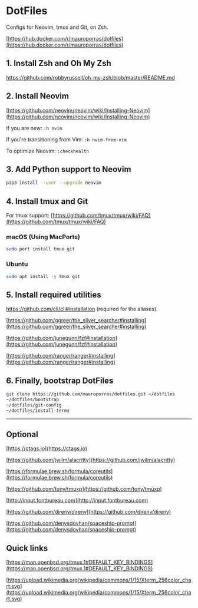 # DotFiles

Configs for Neovim, tmux and Git, on Zsh.

[https://hub.docker.com/r/mauroporras/dotfiles](https://hub.docker.com/r/mauroporras/dotfiles)

## 1. Install Zsh and Oh My Zsh

https://github.com/robbyrussell/oh-my-zsh/blob/master/README.md

## 2. Install Neovim

[https://github.com/neovim/neovim/wiki/Installing-Neovim](https://github.com/neovim/neovim/wiki/Installing-Neovim)

If you are new: `:h nvim`

If you're transitioning from Vim: `:h nvim-from-vim`

To optimize Neovim: `:checkhealth`

## 3. Add Python support to Neovim

```bash
pip3 install --user --upgrade neovim
```

## 4. Install tmux and Git

For tmux support: [https://github.com/tmux/tmux/wiki/FAQ](https://github.com/tmux/tmux/wiki/FAQ)

### macOS (Using MacPorts)

```bash
sudo port install tmux git
```

### Ubuntu

```bash
sudo apt install -y tmux git
```

## 5. Install required utilities

https://github.com/cli/cli#installation (required for the aliases).

[https://github.com/ggreer/the_silver_searcher#installing](https://github.com/ggreer/the_silver_searcher#installing)

[https://github.com/junegunn/fzf#installation](https://github.com/junegunn/fzf#installation)

[https://github.com/ranger/ranger#installing](https://github.com/ranger/ranger#installing)

## 6. Finally, bootstrap DotFiles

```bash
git clone https://github.com/mauroporras/dotfiles.git ~/dotfiles
~/dotfiles/bootstrap
~/dotfiles/git-config
~/dotfiles/install-terms
```

---

## Optional

[https://ctags.io](https://ctags.io)

[https://github.com/jwilm/alacritty](https://github.com/jwilm/alacritty)

[https://formulae.brew.sh/formula/coreutils](https://formulae.brew.sh/formula/coreutils)

[https://github.com/tony/tmuxp](https://github.com/tony/tmuxp)

[http://input.fontbureau.com](http://input.fontbureau.com)

[https://github.com/direnv/direnv](https://github.com/direnv/direnv)

[https://github.com/denysdovhan/spaceship-prompt](https://github.com/denysdovhan/spaceship-prompt)

## Quick links

[https://man.openbsd.org/tmux.1#DEFAULT_KEY_BINDINGS](https://man.openbsd.org/tmux.1#DEFAULT_KEY_BINDINGS)

[https://upload.wikimedia.org/wikipedia/commons/1/15/Xterm_256color_chart.svg](https://upload.wikimedia.org/wikipedia/commons/1/15/Xterm_256color_chart.svg)
